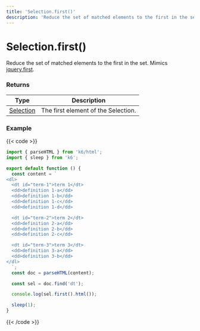 ```yaml
---
title: 'Selection.first()'
description: 'Reduce the set of matched elements to the first in the set.'
---
```


# Selection.first()

Reduce the set of matched elements to the first in the set.
Mimics [jquery.first](https://api.jquery.com/first/).

### Returns

| Type                                                                                   | Description                         |
| -------------------------------------------------------------------------------------- | ----------------------------------- |
| [Selection](https://grafana.com/docs/k6/<K6_VERSION>/javascript-api/k6-html/selection) | The first element of the Selection. |

### Example

{{< code >}}

```javascript
import { parseHTML } from 'k6/html';
import { sleep } from 'k6';

export default function () {
  const content = `
<dl>
  <dt id="term-1">term 1</dt>
  <dd>definition 1-a</dd>
  <dd>definition 1-b</dd>
  <dd>definition 1-c</dd>
  <dd>definition 1-d</dd>

  <dt id="term-2">term 2</dt>
  <dd>definition 2-a</dd>
  <dd>definition 2-b</dd>
  <dd>definition 2-c</dd>

  <dt id="term-3">term 3</dt>
  <dd>definition 3-a</dd>
  <dd>definition 3-b</dd>
</dl>
  `;
  const doc = parseHTML(content);

  const sel = doc.find('dt');

  console.log(sel.first().html());

  sleep(1);
}
```

{{< /code >}}
